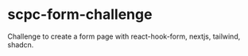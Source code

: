 # scpc-form-challenge
Challenge to create a form page with react-hook-form, nextjs, tailwind, shadcn.
